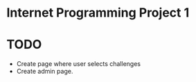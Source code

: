 # Internet Programming Project 1

# TODO
 * Create page where user selects challenges
 * Create admin page.